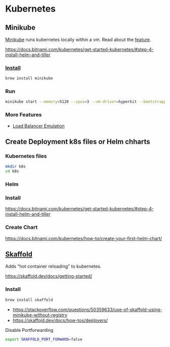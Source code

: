 # Kubernetes

## Minikube

[Minikube](https://github.com/kubernetes/minikube/) runs kubernetes locally within a vm. Read about the [feature](https://github.com/kubernetes/minikube/#features).

https://docs.bitnami.com/kubernetes/get-started-kubernetes/#step-4-install-helm-and-tiller

### [Install](https://kubernetes.io/docs/tasks/tools/install-minikube/)

```bash
brew install minikube
```

### Run

```bash
minikube start --memory=5120 --cpus=3 --vm-driver=hyperkit --bootstrapper=kubeadm
```

### More Features

- [Load Balancer Emulation](https://github.com/kubernetes/minikube/blob/master/docs/networking.md#loadbalancer-emulation-minikube-tunnel)

## Create Deployment k8s files or Helm chharts

### Kubernetes files

```bash
mkdir k8s
cd k8s
```

### Helm

### Install

https://docs.bitnami.com/kubernetes/get-started-kubernetes/#step-4-install-helm-and-tiller

### Create Chart

https://docs.bitnami.com/kubernetes/how-to/create-your-first-helm-chart/

## [Skaffold](https://skaffold.dev/docs/)

Adds "hot container reloading" to kubernetes.

https://skaffold.dev/docs/getting-started/

### Install

```bash
brew install skaffold
```

- https://stackoverflow.com/questions/50359633/use-of-skaffold-using-minikube-without-registry
- https://skaffold.dev/docs/how-tos/deployers/

Disable Portforwarding

```bash
export SKAFFOLD_PORT_FORWARD=false
```
